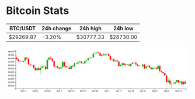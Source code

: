 # Bitcoin Stats

BTC/USDT|24h change|24h high|24h low|
|---|---|---|---|
|$29269.87|-3.20%|$30777.33|$28730.00|

<img src="./chart.svg">
